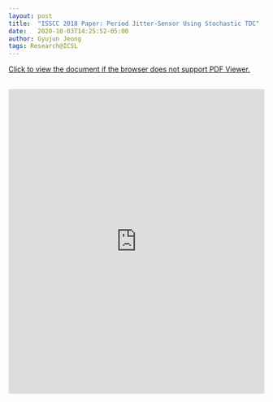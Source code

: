 ```yaml
---
layout: post
title:  "ISSCC 2018 Paper: Period Jitter-Sensor Using Stochastic TDC"
date:   2020-10-03T14:25:52-05:00
author: Gyujun Jeong
tags: Research@ICSL
---
```


<a href="https://drive.google.com/file/d/1jUJTlus_3m_iMsgDRyiCkohEnsfQRykx/preview" target="_blank">Click to view the document if the browser does not support PDF Viewer.</a><br><br>
<iframe src="https://drive.google.com/file/d/1jUJTlus_3m_iMsgDRyiCkohEnsfQRykx/preview" style="width:100%; height:600px;" frameborder="0"></iframe>
